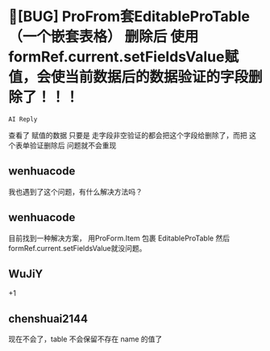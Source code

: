 # 🐛[BUG] ProFrom套EditableProTable （一个嵌套表格） 删除后 使用formRef.current.setFieldsValue赋值，会使当前数据后的数据验证的字段删除了！！！

`AI Reply`

查看了 赋值的数据 只要是 走字段非空验证的都会把这个字段给删除了，而把 这个表单验证删除后 问题就不会重现

## wenhuacode

我也遇到了这个问题，有什么解决方法吗？

## wenhuacode

目前找到一种解决方案， 用ProForm.Item 包裹 EditableProTable 然后 formRef.current.setFieldsValue就没问题。

## WuJiY

+1

## chenshuai2144

现在不会了，table 不会保留不存在 name 的值了
